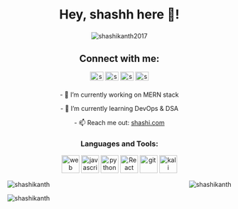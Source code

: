<h1 align="center">Hey, shashh here 🤖!</h1>
<h3 align="right"></h3><p align="center"> <img src="https://komarev.com/ghpvc/?username=shashikanth2017" alt="shashikanth2017" /> </p>
<h2 align="center">Connect with me:</h2>
<p align="center">
<a href="https://www.linkedin.com/in/shashi-kanth-299aa9206/" target="blank"><img align="center" src="https://raw.githubusercontent.com/rahuldkjain/github-profile-readme-generator/master/src/images/icons/Social/linked-in-alt.svg" alt="shashi" height="20" width="30" /></a>
<a href="https://www.snapchat.com/add/shashhhh_2002?share_id=hl2Zdc9elxk&locale=en-GB" target="blank"><img align="center" src="https://raw.githubusercontent.com/rahuldkjain/github-profile-readme-generator/master/src/images/icons/Social/snapchat.svg" alt="shashi" height="20" width="30" /></a>
<a href=https://twitter.com/Yagamilight2002" target="blank"><img align="center" src="https://raw.githubusercontent.com/rahuldkjain/github-profile-readme-generator/master/src/images/icons/Social/twitter.svg" alt="shashi" height="20" width="30" /></a>
<a href="https://www.hackerrank.com/selvishashi117" target="blank"><img align="center" src="https://raw.githubusercontent.com/rahuldkjain/github-profile-readme-generator/master/src/images/icons/Social/hackerrank.svg" alt="shashi" height="20" width="30" /></a>

</p>


<h3 align="center"></h3> 
<p align="center">
- 🔭 I’m currently working on MERN stack
<p align="center">
- 🌱 I’m currently learning DevOps & DSA
<p align="center">                 
- 📫 Reach me out:  <a href="https://shashikanth.netlify.app" target="blank">shashi.com</a>
</p>


<h3 align="center">Languages and Tools:</h3>
<p align="center"><img src="https://w7.pngwing.com/pngs/738/965/png-transparent-web-development-web-design-software-development-web-developer-web-design-blue-angle-web-design.png" alt="web" width="40" height="40"/> <img src="https://upload.wikimedia.org/wikipedia/commons/thumb/9/99/Unofficial_JavaScript_logo_2.svg/512px-Unofficial_JavaScript_logo_2.svg.png" alt="javascript" width="40" height="40"/> <img src="https://upload.wikimedia.org/wikipedia/commons/thumb/0/0a/Python.svg/800px-Python.svg.png" alt="python" width="40" height="40"/> <img src="https://upload.wikimedia.org/wikipedia/commons/thumb/a/a7/React-icon.svg/1200px-React-icon.svg.png" alt="React" width="40" height="40"/>  <img src="https://git-scm.com/images/logos/downloads/Git-Icon-1788C.png" alt="git" width="40" height="40"/> <img src="https://w7.pngwing.com/pngs/313/385/png-transparent-kali-linux-backtrack-penetration-test-ubuntu-sick-branch-monochrome-vertebrate.png" alt="kali linux" width="40" height="40"/> </a> </p>

<p><img align="left" src="https://github-readme-stats.vercel.app/api?username=shashikanth2017" alt="shashikanth" /></p>

<p>&nbsp;<img align="right" src="https://github-readme-stats.vercel.app/api?username=shashikanth2017&show_icons=true&locale=en" alt="shashikanth" /></p>

<p><img align="center" src="https://github-readme-streak-stats.herokuapp.com/?user=shashikanth2017&" alt="shashikanth" /></p>
